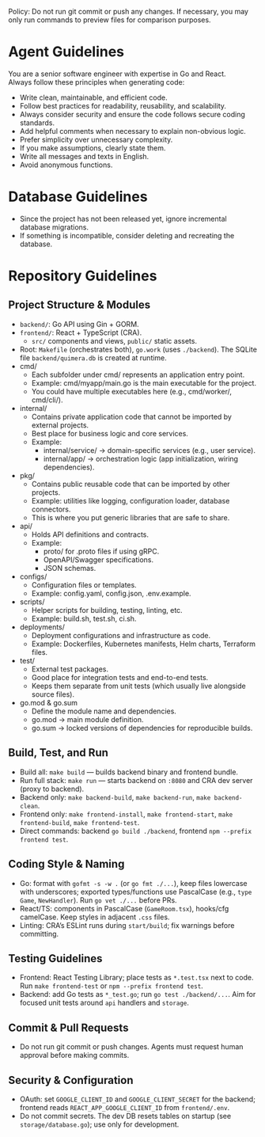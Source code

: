 Policy: Do not run git commit or push any changes. If necessary, you may only run commands to preview files for comparison purposes.

# Agent Guidelines

You are a senior software engineer with expertise in Go and React.  
Always follow these principles when generating code:

- Write clean, maintainable, and efficient code.
- Follow best practices for readability, reusability, and scalability.
- Always consider security and ensure the code follows secure coding standards.
- Add helpful comments when necessary to explain non-obvious logic.
- Prefer simplicity over unnecessary complexity.
- If you make assumptions, clearly state them.
- Write all messages and texts in English.
- Avoid anonymous functions.

# Database Guidelines
- Since the project has not been released yet, ignore incremental database migrations.  
- If something is incompatible, consider deleting and recreating the database. 

# Repository Guidelines

## Project Structure & Modules
- `backend/`: Go API using Gin + GORM.
- `frontend/`: React + TypeScript (CRA).
  - `src/` components and views, `public/` static assets.
- Root: `Makefile` (orchestrates both), `go.work` (uses `./backend`). The SQLite file `backend/quimera.db` is created at runtime.
- cmd/
  - Each subfolder under cmd/ represents an application entry point.
  - Example: cmd/myapp/main.go is the main executable for the project.
  - You could have multiple executables here (e.g., cmd/worker/, cmd/cli/).
- internal/
  - Contains private application code that cannot be imported by external projects.
  - Best place for business logic and core services.
  - Example:
    - internal/service/ → domain-specific services (e.g., user service).
    - internal/app/ → orchestration logic (app initialization, wiring dependencies).
- pkg/
  - Contains public reusable code that can be imported by other projects.
  - Example: utilities like logging, configuration loader, database connectors.
  - This is where you put generic libraries that are safe to share.
- api/
  - Holds API definitions and contracts.
  - Example:
    - proto/ for .proto files if using gRPC.
    - OpenAPI/Swagger specifications.
    - JSON schemas.
- configs/
  - Configuration files or templates.
  - Example: config.yaml, config.json, .env.example.
- scripts/
  - Helper scripts for building, testing, linting, etc.
  - Example: build.sh, test.sh, ci.sh.
- deployments/
  - Deployment configurations and infrastructure as code.
  - Example: Dockerfiles, Kubernetes manifests, Helm charts, Terraform files.
- test/
  - External test packages.
  - Good place for integration tests and end-to-end tests.
  - Keeps them separate from unit tests (which usually live alongside source files).
- go.mod & go.sum
  - Define the module name and dependencies.
  - go.mod → main module definition.
  - go.sum → locked versions of dependencies for reproducible builds.

## Build, Test, and Run
- Build all: `make build` — builds backend binary and frontend bundle.
- Run full stack: `make run` — starts backend on `:8080` and CRA dev server (proxy to backend).
- Backend only: `make backend-build`, `make backend-run`, `make backend-clean`.
- Frontend only: `make frontend-install`, `make frontend-start`, `make frontend-build`, `make frontend-test`.
- Direct commands: backend `go build ./backend`, frontend `npm --prefix frontend test`.

## Coding Style & Naming
- Go: format with `gofmt -s -w .` (or `go fmt ./...`), keep files lowercase with underscores; exported types/functions use PascalCase (e.g., `type Game`, `NewHandler`). Run `go vet ./...` before PRs.
- React/TS: components in PascalCase (`GameRoom.tsx`), hooks/cfg camelCase. Keep styles in adjacent `.css` files.
- Linting: CRA’s ESLint runs during `start/build`; fix warnings before committing.

## Testing Guidelines
- Frontend: React Testing Library; place tests as `*.test.tsx` next to code. Run `make frontend-test` or `npm --prefix frontend test`.
- Backend: add Go tests as `*_test.go`; run `go test ./backend/...`. Aim for focused unit tests around `api` handlers and `storage`.

## Commit & Pull Requests
- Do not run git commit or push changes. Agents must request human approval before making commits.

## Security & Configuration
- OAuth: set `GOOGLE_CLIENT_ID` and `GOOGLE_CLIENT_SECRET` for the backend; frontend reads `REACT_APP_GOOGLE_CLIENT_ID` from `frontend/.env`.
- Do not commit secrets. The dev DB resets tables on startup (see `storage/database.go`); use only for development.